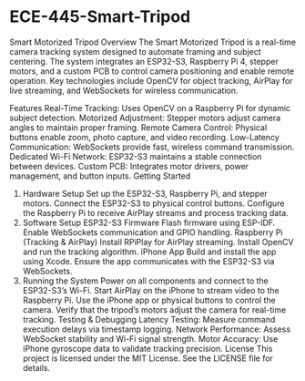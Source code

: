 # ECE-445-Smart-Tripod

Smart Motorized Tripod
Overview
The Smart Motorized Tripod is a real-time camera tracking system designed to automate framing and subject centering. The system integrates an ESP32-S3, Raspberry Pi 4, stepper motors, and a custom PCB to control camera positioning and enable remote operation. Key technologies include OpenCV for object tracking, AirPlay for live streaming, and WebSockets for wireless communication.

Features
Real-Time Tracking: Uses OpenCV on a Raspberry Pi for dynamic subject detection.
Motorized Adjustment: Stepper motors adjust camera angles to maintain proper framing.
Remote Camera Control: Physical buttons enable zoom, photo capture, and video recording.
Low-Latency Communication: WebSockets provide fast, wireless command transmission.
Dedicated Wi-Fi Network: ESP32-S3 maintains a stable connection between devices.
Custom PCB: Integrates motor drivers, power management, and button inputs.
Getting Started

1. Hardware Setup
Set up the ESP32-S3, Raspberry Pi, and stepper motors.
Connect the ESP32-S3 to physical control buttons.
Configure the Raspberry Pi to receive AirPlay streams and process tracking data.
2. Software Setup
ESP32-S3 Firmware
Flash firmware using ESP-IDF.
Enable WebSockets communication and GPIO handling.
Raspberry Pi (Tracking & AirPlay)
Install RPiPlay for AirPlay streaming.
Install OpenCV and run the tracking algorithm.
iPhone App
Build and install the app using Xcode.
Ensure the app communicates with the ESP32-S3 via WebSockets.
3. Running the System
Power on all components and connect to the ESP32-S3’s Wi-Fi.
Start AirPlay on the iPhone to stream video to the Raspberry Pi.
Use the iPhone app or physical buttons to control the camera.
Verify that the tripod’s motors adjust the camera for real-time tracking.
Testing & Debugging
Latency Testing: Measure command execution delays via timestamp logging.
Network Performance: Assess WebSocket stability and Wi-Fi signal strength.
Motor Accuracy: Use iPhone gyroscope data to validate tracking precision.
License
This project is licensed under the MIT License. See the LICENSE file for details.
